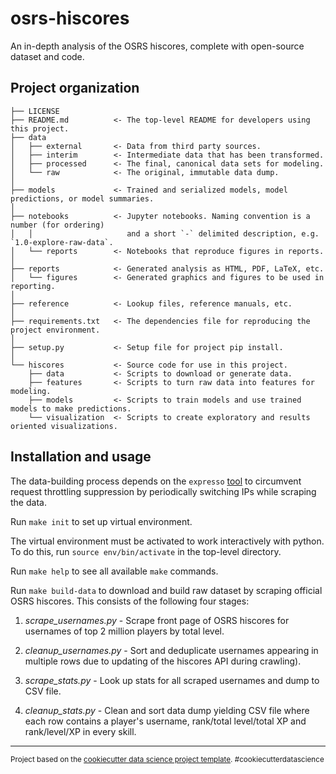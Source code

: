 osrs-hiscores
=============

An in-depth analysis of the OSRS hiscores, complete with open-source dataset and code.

Project organization
--------------------

    ├── LICENSE
    ├── README.md          <- The top-level README for developers using this project.
    ├── data
    │   ├── external       <- Data from third party sources.
    │   ├── interim        <- Intermediate data that has been transformed.
    │   ├── processed      <- The final, canonical data sets for modeling.
    │   └── raw            <- The original, immutable data dump.
    │
    ├── models             <- Trained and serialized models, model predictions, or model summaries.
    │
    ├── notebooks          <- Jupyter notebooks. Naming convention is a number (for ordering)
    │   │                     and a short `-` delimited description, e.g. `1.0-explore-raw-data`.
    │   └── reports        <- Notebooks that reproduce figures in reports.
    │
    ├── reports            <- Generated analysis as HTML, PDF, LaTeX, etc.
    │   └── figures        <- Generated graphics and figures to be used in reporting.
    │
    ├── reference          <- Lookup files, reference manuals, etc.
    │
    ├── requirements.txt   <- The dependencies file for reproducing the project environment.
    │
    ├── setup.py           <- Setup file for project pip install.
    │
    └── hiscores           <- Source code for use in this project.
        ├── data           <- Scripts to download or generate data.
        ├── features       <- Scripts to turn raw data into features for modeling.
        ├── models         <- Scripts to train models and use trained models to make predictions.
        └── visualization  <- Scripts to create exploratory and results oriented visualizations.

Installation and usage
----------------------

The data-building process depends on the `expresso` [tool](https://github.com/sttz/expresso) to circumvent request throttling suppression by periodically switching IPs while scraping the data.

Run `make init` to set up virtual environment.

The virtual environment must be activated to work interactively with python. To do this, run `source env/bin/activate` in the top-level directory.

Run `make help` to see all available `make` commands.

Run `make build-data` to download and build raw dataset by scraping official OSRS hiscores. This consists of the following four stages:

1. *scrape_usernames.py* - Scrape front page of OSRS hiscores for usernames of top 2 million players by total level.

2. *cleanup_usernames.py* - Sort and deduplicate usernames appearing in multiple rows due to updating of the hiscores API during crawling).

3. *scrape_stats.py* - Look up stats for all scraped usernames and dump to CSV file.

4. *cleanup_stats.py* - Clean and sort data dump yielding CSV file where each row contains a player's username, rank/total level/total XP and rank/level/XP in every skill.

--------

<p><small>Project based on the <a target="_blank" href="https://drivendata.github.io/cookiecutter-data-science/">cookiecutter data science project template</a>. #cookiecutterdatascience</small></p>
